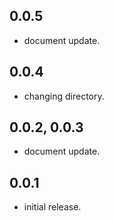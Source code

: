 ## 0.0.5
- document update.

## 0.0.4
- changing directory.

## 0.0.2, 0.0.3
- document update.

## 0.0.1
- initial release.